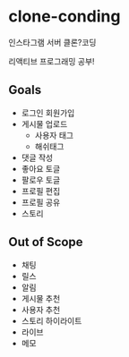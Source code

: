 # clone-conding

인스타그램 서버 클론?코딩

리액티브 프로그래밍 공부!

## Goals
- 로그인 회원가입
- 게시물 업로드
  - 사용자 태그
  - 해쉬태그
- 댓글 작성
- 좋아요 토글
- 팔로우 토글 
- 프로필 편집
- 프로필 공유
- 스토리

## Out of Scope
- 채팅
- 릴스
- 알림
- 게시물 추천
- 사용자 추천
- 스토리 하이라이트
- 라이브
- 메모
